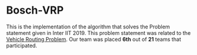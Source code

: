 # Bosch-VRP

This is the implementation of the algorithm that solves the Problem statement given in Inter IIT 2019. This problem statement was related to the <a href="https://en.wikipedia.org/wiki/Vehicle_routing_problem">Vehicle Routing Problem</a>.
Our team was placed <b>6th</b> out of <b>21</b> teams that participated.
